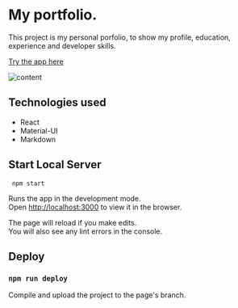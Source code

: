 # My portfolio.

This project is my personal porfolio, to show my profile, education, experience and developer skills.

[Try the app here](https://cococov.github.io/portfolio/)

![content](https://juanlamas.dev/portfolio/img/content/portfolio/profile.png "content-profile")

## Technologies used

- React
- Material-UI
- Markdown

## Start Local Server
```
 npm start
```

Runs the app in the development mode.<br />
Open [http://localhost:3000](http://localhost:3000) to view it in the browser.

The page will reload if you make edits.<br />
You will also see any lint errors in the console.

## Deploy
### `npm run deploy`

Compile and upload the project to the page's branch.
